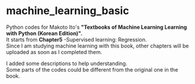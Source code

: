 # machine_learning_basic
Python codes for Makoto Ito's **"Textbooks of Machine Learning Learning with Python (Korean Edition)".**  
It starts from **Chapter5** -Supervised learning: Regression.  
Since I am studying machine learning with this book, other chapters will be uploaded as soon as I completed them.  

I added some descriptions to help understanding.  
Some parts of the codes could be different from the original one in the book.   
